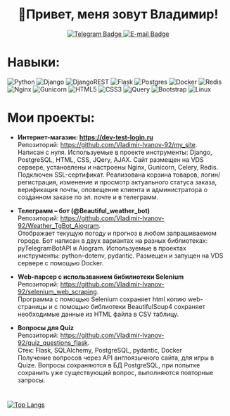 <div id="header" align="center">
  <b><h1> 👋Привет, меня зовут Владимир!</h1></b>
    <div>
    <a href="https://t.me/Vladimir_i92">
      <img src="https://img.shields.io/badge/Telegram-blue?logo=telegram&logoColor=white&style=for-the-badge" alt="Telegram Badge"/>
    </a>
    <a href="mailto:vovai2092@yandex.ru">
      <img src="https://img.shields.io/badge/email-ghostwhite?logo=gmail&logoColor=red&style=for-the-badge" alt="E-mail Badge"/>
    </a>
    </div>
</div>

# Навыки:
![Python](https://img.shields.io/badge/python-3670A0?style-flat&logo=python&logoColor=ffdd54)
![Django](https://img.shields.io/badge/django-%23092E20.svg?style-flat&logo=django&logoColor=white)
![DjangoREST](https://img.shields.io/badge/DJANGO-REST-ff1709?style-flat&logo=django&logoColor=white&color=ff1709&labelColor=gray)
![Flask](https://img.shields.io/badge/flask-%23000.svg?style-flat&logo=flask&logoColor=white)
![Postgres](https://img.shields.io/badge/postgres-%23316192.svg?style-flat&logo=postgresql&logoColor=white)
![Docker](https://img.shields.io/badge/docker-%230db7ed.svg?style-flat&logo=docker&logoColor=white)
![Redis](https://img.shields.io/badge/redis-%23DD0031.svg?style-flat&logo=redis&logoColor=white)
![Nginx](https://img.shields.io/badge/nginx-%23009639.svg?style-flate&logo=nginx&logoColor=white)
![Gunicorn](https://img.shields.io/badge/gunicorn-%298729.svg?style-flat&logo=gunicorn&logoColor=white)
![HTML5](https://img.shields.io/badge/html5-%23E34F26.svg?style-flat&logo=html5&logoColor=white)
![CSS3](https://img.shields.io/badge/css3-%231572B6.svg?style-flat&logo=css3&logoColor=white)
![jQuery](https://img.shields.io/badge/jquery-%230769AD.svg?style-flat&logo=jquery&logoColor=white)
![Bootstrap](https://img.shields.io/badge/bootstrap-%238511FA.svg?style-flat&logo=bootstrap&logoColor=white)
![Linux](https://img.shields.io/badge/Linux-FCC624?style-flat&logo=linux&logoColor=black)


# Мои проекты:
- <b>Интернет-магазин: https://dev-test-login.ru </b>  
Репозиторий: https://github.com/Vladimir-Ivanov-92/my_site.         
Написан с нуля. Используемые в проекте инструменты: Django, PostgreSQL, HTML, CSS, JQery, AJAX. Сайт размещен на VDS сервере, установлены и настроены Nginx, Gunicorn, Celery, Redis. Подключен SSL-сертификат. Реализована корзина товаров, логин/регистрация, изменение и просмотр актуального статуса заказа, верификация почты, оповещение клиента и администратора о созданном заказе по эл. почте и в телеграмм.

- <b>Телеграмм – бот (@Beautiful_weather_bot)</b>      
Репозиторий: https://github.com/Vladimir-Ivanov-92/Weather_TgBot_Aiogram.      
Отображает текущую погоду и прогноз в любом запрашиваемом городе. Бот написан в двух вариантах на разных библиотеках: pyTelegramBotAPI и Aiogram. Используемые в проектах инструменты: python-dotenv, pydantic. Размещен и запущен на VDS сервере с помощью  Docker.

- <b>Web-парсер c использванием бибилиотеки Selenium</b>          
Репозиторий: https://github.com/Vladimir-Ivanov-92/selenium_web_scraping.  
Программа с помощью Selenium сохраняет html копию web-страницы и с помощью библиотеки BeautifulSoup4 сохраняет необходимые данные из HTML файла в CSV таблицу.


- <b>Вопросы для Quiz</b>          
Репозиторий: https://github.com/Vladimir-Ivanov-92/quiz_questions_flask.     
Стек: Flask, SQLAlchemy, PostgreSQL, pydantic, Docker    
Получение вопросов через API англоязычного сайта, для игры в Quize. Вопросы сохраняются в БД PostgreSQL, при попытке сохранить уже существующий вопрос, выполняются повторные запросы. 


# 
[![Top Langs](https://github-readme-stats.vercel.app/api/top-langs/?username=Vladimir-Ivanov-92&layout=compact)](https://github.com/anuraghazra/github-readme-stats)


<!--
**Vladimir-Ivanov-92/Vladimir-Ivanov-92** is a ✨ _special_ ✨ repository because its `README.md` (this file) appears on your GitHub profile.

Here are some ideas to get you started:

- 🔭 I’m currently working on ...
- 🌱 I’m currently learning ...
- 👯 I’m looking to collaborate on ...
- 🤔 I’m looking for help with ...
- 💬 Ask me about ...
- 📫 How to reach me: 
- 😄 Pronouns: ...
- ⚡ Fun fact: ...
-->
